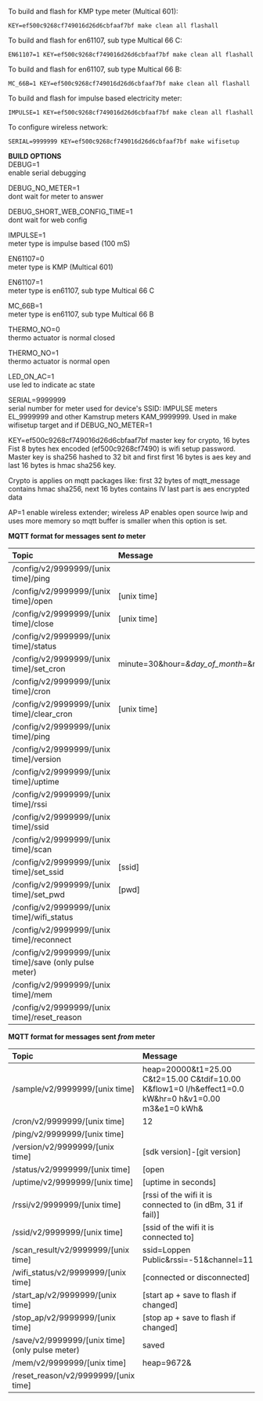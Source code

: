 To build and flash for KMP type meter (Multical 601):  
```  
KEY=ef500c9268cf749016d26d6cbfaaf7bf make clean all flashall  
```  
  
To build and flash for en61107, sub type Multical 66 C:  
```  
EN61107=1 KEY=ef500c9268cf749016d26d6cbfaaf7bf make clean all flashall  
```  
  
To build and flash for en61107, sub type Multical 66 B:  
```  
MC_66B=1 KEY=ef500c9268cf749016d26d6cbfaaf7bf make clean all flashall  
```  
  
To build and flash for impulse based electricity meter:  
```  
IMPULSE=1 KEY=ef500c9268cf749016d26d6cbfaaf7bf make clean all flashall  
```  
  
To configure wireless network:  
```  
SERIAL=9999999 KEY=ef500c9268cf749016d26d6cbfaaf7bf make wifisetup  
```  
  
**BUILD OPTIONS**  
DEBUG=1  
enable serial debugging  
  
DEBUG_NO_METER=1  
dont wait for meter to answer  
  
DEBUG_SHORT_WEB_CONFIG_TIME=1  
dont wait for web config  
  
IMPULSE=1  
meter type is impulse based (100 mS)  
  
EN61107=0  
meter type is KMP (Multical 601)  
  
EN61107=1  
meter type is en61107, sub type Multical 66 C  
  
MC_66B=1  
meter type is en61107, sub type Multical 66 B  
  
THERMO_NO=0  
thermo actuator is normal closed  
  
THERMO_NO=1  
thermo actuator is normal open  
  
LED_ON_AC=1  
use led to indicate ac state  

SERIAL=9999999  
serial number for meter used for device's SSID: IMPULSE meters EL_9999999 and other Kamstrup meters KAM_9999999. Used in make wifisetup target and if DEBUG_NO_METER=1 

KEY=ef500c9268cf749016d26d6cbfaaf7bf
master key for crypto, 16 bytes
Fist 8 bytes hex encoded (ef500c9268cf7490) is wifi setup password. Master key is sha256 hashed to 32 bit and first first 16 bytes is aes key and last 16 bytes is hmac sha256 key.

Crypto is applies on mqtt packages like: first 32 bytes of mqtt_message contains hmac sha256, next 16 bytes contains IV last part is aes encrypted data

AP=1
enable wireless extender; wireless AP
enables open source lwip and uses more memory so mqtt buffer is smaller when this option is set. 

**MQTT format for messages sent _to_ meter**  

| Topic                                                  | Message                                                            |
| :----------------------------------------------------- | :----------------------------------------------------------------- |
| /config/v2/9999999/[unix time]/ping                    |                                                                    |
| /config/v2/9999999/[unix time]/open                    | [unix time]                                                        |
| /config/v2/9999999/[unix time]/close                   | [unix time]                                                        |
| /config/v2/9999999/[unix time]/status                  |                                                                    |
| /config/v2/9999999/[unix time]/set_cron                | minute=30&hour=*&day_of_month=*&month=*&day_of_week=*&command=open |
| /config/v2/9999999/[unix time]/cron                    |                                                                    |
| /config/v2/9999999/[unix time]/clear_cron              | [unix time]                                                        |
| /config/v2/9999999/[unix time]/ping                    |                                                                    |
| /config/v2/9999999/[unix time]/version                 |                                                                    |
| /config/v2/9999999/[unix time]/uptime                  |                                                                    |
| /config/v2/9999999/[unix time]/rssi                    |                                                                    |
| /config/v2/9999999/[unix time]/ssid                    |                                                                    |
| /config/v2/9999999/[unix time]/scan                    |                                                                    |
| /config/v2/9999999/[unix time]/set_ssid                | [ssid]                                                             |
| /config/v2/9999999/[unix time]/set_pwd                 | [pwd]                                                              |
| /config/v2/9999999/[unix time]/wifi_status             |                                                                    |
| /config/v2/9999999/[unix time]/reconnect               |                                                                    |
| /config/v2/9999999/[unix time]/save (only pulse meter) |                                                                    |
| /config/v2/9999999/[unix time]/mem                     |                                                                    |
| /config/v2/9999999/[unix time]/reset_reason            |                                                                    |
  
**MQTT format for messages sent _from_ meter**  

| Topic                                           | Message                                                                                              |
| :---------------------------------------------- | :--------------------------------------------------------------------------------------------------- |
| /sample/v2/9999999/[unix time]                  | heap=20000&t1=25.00 C&t2=15.00 C&tdif=10.00 K&flow1=0 l/h&effect1=0.0 kW&hr=0 h&v1=0.00 m3&e1=0 kWh& |
| /cron/v2/9999999/[unix time]                    | 12                                                                                                   |
| /ping/v2/9999999/[unix time]                    |                                                                                                      |
| /version/v2/9999999/[unix time]                 | [sdk version]-[git version]                                                                          |
| /status/v2/9999999/[unix time]                  | [open|close]                                                                                         |
| /uptime/v2/9999999/[unix time]                  | [uptime in seconds]                                                                                  |
| /rssi/v2/9999999/[unix time]                    | [rssi of the wifi it is connected to (in dBm, 31 if fail)]                                           |
| /ssid/v2/9999999/[unix time]                    | [ssid of the wifi it is connected to]                                                                |
| /scan_result/v2/9999999/[unix time]             | ssid=Loppen Public&rssi=-51&channel=11                                                               |
| /wifi_status/v2/9999999/[unix time]             | [connected or disconnected]                                                                          |
| /start_ap/v2/9999999/[unix time]                | [start ap + save to flash if changed]                                                                |
| /stop_ap/v2/9999999/[unix time]                 | [stop ap + save to flash if changed]                                                                 |
| /save/v2/9999999/[unix time] (only pulse meter) | saved                                                                                                |
| /mem/v2/9999999/[unix time]                     | heap=9672&                                                                                           |
| /reset_reason/v2/9999999/[unix time]            |                                                                                                      |



